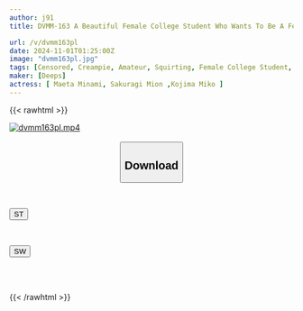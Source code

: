 ```yaml
---
author: j91
title: DVMM-163 A Beautiful Female College Student Who Wants To Be A Female Announcer Appears! Extremely Radical! A Remote Control Vibrator Squirting Report "No Matter What Happens, Keep Smiling And Read The Manuscript To The End!" A JD Who Loses To Naughty Prank Interference And Keeps Giving NGs Is Immediately Fucked With A Big Dick! The Big Dick Pleasure Changes Her Neat Face Into An Ahegao Face And She Can't Stop Squirting!

url: /v/dvmm163pl
date: 2024-11-01T01:25:00Z
image: "dvmm163pl.jpg"
tags: [Censored, Creampie, Amateur, Squirting, Female College Student, Anchorwoman	]
maker: [Deeps]
actress: [ Maeta Minami, Sakuragi Mion ,Kojima Miko ]
---
```



{{< rawhtml >}}

<div class="video" data-videoid="z67oyyAek0Ceb8">
    <a href="javascript:;">
        <img src="/v/dvmm163pl/dvmm163pl.jpg" width="WIDTH" height="HEIGHT" alt="dvmm163pl.mp4" loading="lazy">
    </a>
</div>

<script type="text/javascript" src="https://j91.asia/asset/on-demand-st.js"></script>

<br>
  <link rel="stylesheet" href="https://j91.asia/asset/bs5.css">
  
  <center>
  <button class="btn btn-primary" type="button" data-bs-toggle="collapse" data-bs-target=".multi-collapse" aria-expanded="false" aria-controls="multiCollapseExample1 multiCollapseExample2"><h2>Download</h2></button></center>
</p>
<div class="row">
  <div class="col">
    <div class="collapse multi-collapse" id="multiCollapseExample1">
      <div class="card card-body">
	      	      <br>
<div class="buttons">  
<p><a href="/v/dvmm163pl/st.html" target="_blank"><button class="btn-hover color-3"><i class="fa fa-download"></i> ST</button></a></p></div>
    </div>
  </div>
</div>
  <div class="col">
    <div class="collapse multi-collapse" id="multiCollapseExample2">
      <div class="card card-body">
	      <br>
<div class="buttons">
<p><a href="/v/dvmm163pl/sw.html" target="_blank"><button class="btn-hover color-2"><i class="fa fa-download"></i> SW</button></a></p></div>
<br><br>
      </div>
    </div>
  </div>
</div>

{{< /rawhtml >}}